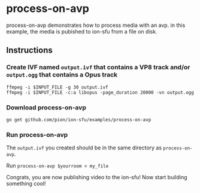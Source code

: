 # process-on-avp
process-on-avp demonstrates how to process media with an avp. in this example, the media is pubished to ion-sfu from a file on disk.

## Instructions
### Create IVF named `output.ivf` that contains a VP8 track and/or `output.ogg` that contains a Opus track
```
ffmpeg -i $INPUT_FILE -g 30 output.ivf
ffmpeg -i $INPUT_FILE -c:a libopus -page_duration 20000 -vn output.ogg
```

### Download process-on-avp
```
go get github.com/pion/ion-sfu/examples/process-on-avp
```

### Run process-on-avp
The `output.ivf` you created should be in the same directory as `process-on-avp`.

Run `process-on-avp $yourroom < my_file`

Congrats, you are now publishing video to the ion-sfu! Now start building something cool!

